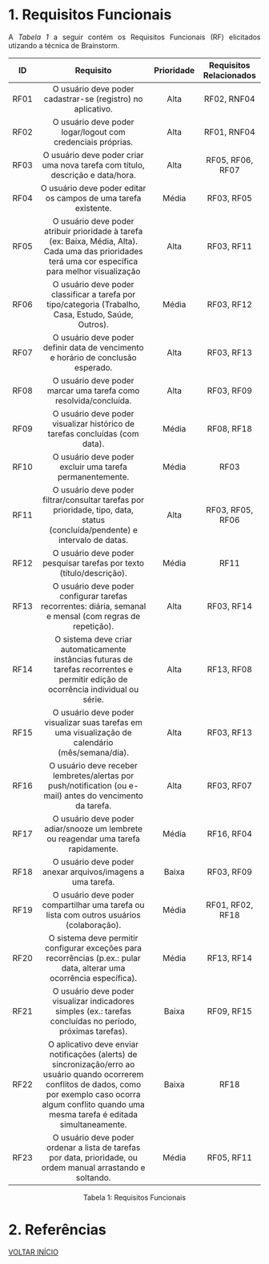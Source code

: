 # 1. Requisitos Funcionais

<p align="justify">A <i>Tabela 1</i> a seguir contém os Requisitos Funcionais (RF) elicitados utizando a técnica de Brainstorm.</p>

| ID   |                                      Requisito                                      | Prioridade | Requisitos Relacionados |
| :--: | :----------------------------------------------------------------------------------: | :--------: | :---------------------: |
| RF01 | O usuário deve poder cadastrar-se (registro) no aplicativo.                         |    Alta    | RF02, RNF04              |
| RF02 | O usuário deve poder logar/logout com credenciais próprias.                         |    Alta    | RF01, RNF04              |
| RF03 | O usuário deve poder criar uma nova tarefa com título, descrição e data/hora.        |    Alta    | RF05, RF06, RF07        |
| RF04 | O usuário deve poder editar os campos de uma tarefa existente.                      |    Média   | RF03, RF05              |
| RF05 | O usuário deve poder atribuir prioridade à tarefa (ex: Baixa, Média, Alta). Cada uma das prioridades terá uma cor específica para melhor visualização         |    Alta    | RF03, RF11              |
| RF06 | O usuário deve poder classificar a tarefa por tipo/categoria (Trabalho, Casa, Estudo, Saúde, Outros). |    Média   | RF03, RF12              |
| RF07 | O usuário deve poder definir data de vencimento e horário de conclusão esperado.    |    Alta    | RF03, RF13              |
| RF08 | O usuário deve poder marcar uma tarefa como resolvida/concluída.                    |    Alta    | RF03, RF09              |
| RF09 | O usuário deve poder visualizar histórico de tarefas concluídas (com data).         |    Média   | RF08, RF18              |
| RF10 | O usuário deve poder excluir uma tarefa permanentemente.                            |    Média   | RF03                    |
| RF11 | O usuário deve poder filtrar/consultar tarefas por prioridade, tipo, data, status (concluída/pendente) e intervalo de datas. |    Alta    | RF03, RF05, RF06        |
| RF12 | O usuário deve poder pesquisar tarefas por texto (título/descrição).                |    Média   | RF11                    |
| RF13 | O usuário deve poder configurar tarefas recorrentes: diária, semanal e mensal (com regras de repetição). |    Alta    | RF03, RF14              |
| RF14 | O sistema deve criar automaticamente instâncias futuras de tarefas recorrentes e permitir edição de ocorrência individual ou série. |    Alta    | RF13, RF08              |
| RF15 | O usuário deve poder visualizar suas tarefas em uma visualização de calendário (mês/semana/dia). |    Alta    | RF03, RF13              |
| RF16 | O usuário deve receber lembretes/alertas por push/notification (ou e-mail) antes do vencimento da tarefa. |    Alta    | RF03, RF07              |
| RF17 | O usuário deve poder adiar/snooze um lembrete ou reagendar uma tarefa rapidamente.  |    Média   | RF16, RF04              |
| RF18 | O usuário deve poder anexar arquivos/imagens a uma tarefa.                          |    Baixa   | RF03, RF09              |
| RF19 | O usuário deve poder compartilhar uma tarefa ou lista com outros usuários (colaboração). |    Média   | RF01, RF02, RF18        |
| RF20 | O sistema deve permitir configurar exceções para recorrências (p.ex.: pular data, alterar uma ocorrência específica). |    Média   | RF13, RF14              |
| RF21 | O usuário deve poder visualizar indicadores simples (ex.: tarefas concluídas no período, próximas tarefas). |    Baixa   | RF09, RF15              |
| RF22 | O aplicativo deve enviar notificações (alerts) de sincronização/erro ao usuário quando ocorrerem conflitos de dados, como por exemplo caso ocorra algum conflito quando uma mesma tarefa é editada simultaneamente. |    Baixa   | RF18              |
| RF23 | O usuário deve poder ordenar a lista de tarefas por data, prioridade, ou ordem manual arrastando e soltando. |    Média   | RF05, RF11              |



<div style="text-align: center">
<p>Tabela 1: Requisitos Funcionais</p>
</div>

# 2. Referências


<a href="../README.md">VOLTAR INÍCIO</a>
